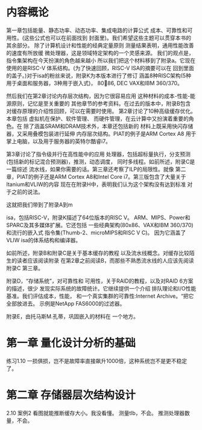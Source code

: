 # 内容概论
第一章包括能量、静态功率、动态功率、集成电路的计算公式
成本、可靠性和可用性。(这些公式也可以在前面找到
封面里)。我们希望这些主题可以贯穿本书的其余部分。
除了计算机设计和性能的经典定量原则
测量结果表明，通用性能改善的速度有所放缓
微处理器，这是领域特定架构的一个灵感来源。
我们的观点是，指令集架构在今天扮演的角色越来越小
所以我们把这个材料移到了附录a。它现在使用的是RISC-V
体系结构。(为了快速回顾，RISC-V ISA的摘要可以在
回到里面的盖子。)对于isa的粉丝来说，附录K为本版本进行了修订
涵盖8种RISC架构(5种用于桌面和服务器，3种用于嵌入式)，
8086, DEC VAX和IBM 360/370。


然后我们在第2章讨论内存层次结构，因为它很容易应用
这种材料的成本-性能-能源原则，记忆是至关重要的
其他章节的参考资料。在过去的版本中，附录B包含
对缓存原理的介绍性回顾，可以在需要时使用。
第2章讨论了10种高级缓存优化。本章包括
虚拟机在保护、软件管理、
而硬件管理，在云计算中又扮演着重要的角色。在
除了涵盖SRAM和DRAM技术外，本章还包括新的
材料上既采用快闪存储器，又采用叠模包装进行延伸
内存层次结构。PIAT的例子是ARM Cortex A8
用于掌上电脑，以及用于服务器的英特尔酷睿i7。


第3章讨论了指令级并行在高性能中的应用
处理器，包括超标量执行，分支预测
(包括新的标记混合预测器)，推测，动态调度，
同时多线程。如前所述，附录C是一篇综述
流水线，如果你需要的话。第三章还考察了ILP的局限性。就像
第二章，PIAT的例子还是ARM Cortex A8和Intel Core
i7。第三版包含了大量关于Itanium和VLIW的内容
现在在附录H中，表明我们认为这个架构没有达到标准
对于之前的说法。

这就把我们带到了附录A到m

isa，包括RISC-V，附录K描述了64位版本的RISC V。
ARM、MIPS、Power和SPARC及其多媒体扩展。它还包括
一些经典架构(80x86、VAX和IBM 360/370)和流行的嵌入式
指令集(Thumb-2、microMIPS和RISC V C)。
因为它涵盖了VLIW isa的体系结构和编译器。

如前所述，附录B和附录C是关于基本缓存的教程
以及流水线概念。对缓存比较陌生的读者应该阅读附录
在第2章之前阅读B，而那些不熟悉流水线的人应该先阅读附录C
第三章。


附录D，“存储系统”，对可靠性和
可用性，关于RAID的教程，以及对RAID 6方案的描述，很少
发现实际系统的故障统计。它继续提供一个介绍
排队理论和I/O性能基准。我们评估成本，性能，
和一个真实集群的可靠性:Internet Archive。“把它全部放进去。
示例是NetApp FAS6000的过滤器。

附录E，由托马斯M.孔蒂，巩固嵌入的材料在
一个地方。
# 第一章 量化设计分析的基础
练习1.10 一损俱损，岂不是故障率直接飙升1000倍，这种系统岂不是更不稳定了。

# 第二章 存储器层次结构设计
2.10 案例2 看图就能推断缓存大小。我没看懂。
测量tlb，不会。
推测处理器数量，不会。
